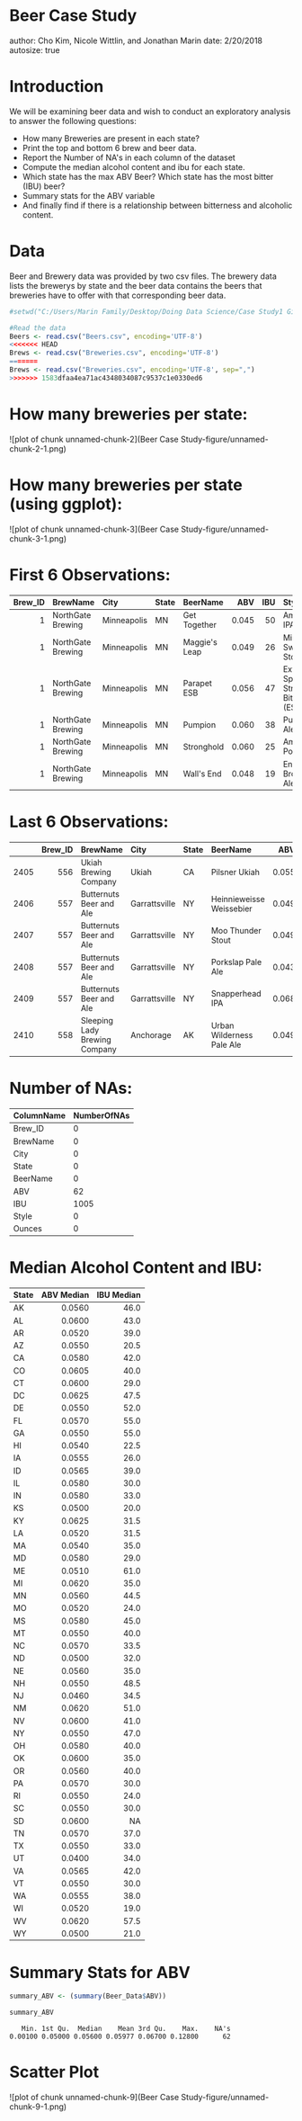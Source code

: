Beer Case Study
========================================================
author: Cho Kim, Nicole Wittlin, and Jonathan Marin
date: 2/20/2018
autosize: true

Introduction
========================================================
We will be examining beer data and wish to conduct an exploratory analysis to answer the following questions:
- How many Breweries are present in each state?
- Print the top and bottom 6 brew and beer data. 
- Report the Number of NA's in each column of the dataset
- Compute the median alcohol content and ibu for each state.
- Which state has the max ABV Beer? Which state has the most bitter (IBU) beer?
- Summary stats for the ABV variable
- And finally find if there is a relationship between bitterness and alcoholic content. 

Data
========================================================

Beer and Brewery data was provided by two csv files.  The brewery data lists the brewerys by state and the beer data contains the beers that breweries have to offer with that corresponding beer data. 


```r
#setwd("C:/Users/Marin Family/Desktop/Doing Data Science/Case Study1 Git")

#Read the data
Beers <- read.csv("Beers.csv", encoding='UTF-8')
<<<<<<< HEAD
Brews <- read.csv("Breweries.csv", encoding='UTF-8')
=======
Brews <- read.csv("Breweries.csv", encoding='UTF-8', sep=",")
>>>>>>> 1583dfaa4ea71ac4348034087c9537c1e0330ed6
```
How many breweries per state:
========================================================

![plot of chunk unnamed-chunk-2](Beer Case Study-figure/unnamed-chunk-2-1.png)

How many breweries per state (using ggplot):
========================================================

![plot of chunk unnamed-chunk-3](Beer Case Study-figure/unnamed-chunk-3-1.png)

First 6 Observations:
========================================================
<table class="table table-striped" style="font-size: 14px; width: auto !important; margin-left: auto; margin-right: auto;">
 <thead>
  <tr>
   <th style="text-align:right;"> Brew_ID </th>
   <th style="text-align:left;"> BrewName </th>
   <th style="text-align:left;"> City </th>
   <th style="text-align:left;"> State </th>
   <th style="text-align:left;"> BeerName </th>
   <th style="text-align:right;"> ABV </th>
   <th style="text-align:right;"> IBU </th>
   <th style="text-align:left;"> Style </th>
   <th style="text-align:right;"> Ounces </th>
  </tr>
 </thead>
<tbody>
  <tr>
   <td style="text-align:right;"> 1 </td>
   <td style="text-align:left;"> NorthGate Brewing </td>
   <td style="text-align:left;"> Minneapolis </td>
   <td style="text-align:left;"> MN </td>
   <td style="text-align:left;"> Get Together </td>
   <td style="text-align:right;"> 0.045 </td>
   <td style="text-align:right;"> 50 </td>
   <td style="text-align:left;"> American IPA </td>
   <td style="text-align:right;"> 16 </td>
  </tr>
  <tr>
   <td style="text-align:right;"> 1 </td>
   <td style="text-align:left;"> NorthGate Brewing </td>
   <td style="text-align:left;"> Minneapolis </td>
   <td style="text-align:left;"> MN </td>
   <td style="text-align:left;"> Maggie's Leap </td>
   <td style="text-align:right;"> 0.049 </td>
   <td style="text-align:right;"> 26 </td>
   <td style="text-align:left;"> Milk / Sweet Stout </td>
   <td style="text-align:right;"> 16 </td>
  </tr>
  <tr>
   <td style="text-align:right;"> 1 </td>
   <td style="text-align:left;"> NorthGate Brewing </td>
   <td style="text-align:left;"> Minneapolis </td>
   <td style="text-align:left;"> MN </td>
   <td style="text-align:left;"> Parapet ESB </td>
   <td style="text-align:right;"> 0.056 </td>
   <td style="text-align:right;"> 47 </td>
   <td style="text-align:left;"> Extra Special / Strong Bitter (ESB) </td>
   <td style="text-align:right;"> 16 </td>
  </tr>
  <tr>
   <td style="text-align:right;"> 1 </td>
   <td style="text-align:left;"> NorthGate Brewing </td>
   <td style="text-align:left;"> Minneapolis </td>
   <td style="text-align:left;"> MN </td>
   <td style="text-align:left;"> Pumpion </td>
   <td style="text-align:right;"> 0.060 </td>
   <td style="text-align:right;"> 38 </td>
   <td style="text-align:left;"> Pumpkin Ale </td>
   <td style="text-align:right;"> 16 </td>
  </tr>
  <tr>
   <td style="text-align:right;"> 1 </td>
   <td style="text-align:left;"> NorthGate Brewing </td>
   <td style="text-align:left;"> Minneapolis </td>
   <td style="text-align:left;"> MN </td>
   <td style="text-align:left;"> Stronghold </td>
   <td style="text-align:right;"> 0.060 </td>
   <td style="text-align:right;"> 25 </td>
   <td style="text-align:left;"> American Porter </td>
   <td style="text-align:right;"> 16 </td>
  </tr>
  <tr>
   <td style="text-align:right;"> 1 </td>
   <td style="text-align:left;"> NorthGate Brewing </td>
   <td style="text-align:left;"> Minneapolis </td>
   <td style="text-align:left;"> MN </td>
   <td style="text-align:left;"> Wall's End </td>
   <td style="text-align:right;"> 0.048 </td>
   <td style="text-align:right;"> 19 </td>
   <td style="text-align:left;"> English Brown Ale </td>
   <td style="text-align:right;"> 16 </td>
  </tr>
</tbody>
</table>

Last 6 Observations:
========================================================
<table class="table table-striped" style="font-size: 14px; width: auto !important; margin-left: auto; margin-right: auto;">
 <thead>
  <tr>
   <th style="text-align:left;">   </th>
   <th style="text-align:right;"> Brew_ID </th>
   <th style="text-align:left;"> BrewName </th>
   <th style="text-align:left;"> City </th>
   <th style="text-align:left;"> State </th>
   <th style="text-align:left;"> BeerName </th>
   <th style="text-align:right;"> ABV </th>
   <th style="text-align:right;"> IBU </th>
   <th style="text-align:left;"> Style </th>
   <th style="text-align:right;"> Ounces </th>
  </tr>
 </thead>
<tbody>
  <tr>
   <td style="text-align:left;"> 2405 </td>
   <td style="text-align:right;"> 556 </td>
   <td style="text-align:left;"> Ukiah Brewing Company </td>
   <td style="text-align:left;"> Ukiah </td>
   <td style="text-align:left;"> CA </td>
   <td style="text-align:left;"> Pilsner Ukiah </td>
   <td style="text-align:right;"> 0.055 </td>
   <td style="text-align:right;"> NA </td>
   <td style="text-align:left;"> German Pilsener </td>
   <td style="text-align:right;"> 12 </td>
  </tr>
  <tr>
   <td style="text-align:left;"> 2406 </td>
   <td style="text-align:right;"> 557 </td>
   <td style="text-align:left;"> Butternuts Beer and Ale </td>
   <td style="text-align:left;"> Garrattsville </td>
   <td style="text-align:left;"> NY </td>
   <td style="text-align:left;"> Heinnieweisse Weissebier </td>
   <td style="text-align:right;"> 0.049 </td>
   <td style="text-align:right;"> NA </td>
   <td style="text-align:left;"> Hefeweizen </td>
   <td style="text-align:right;"> 12 </td>
  </tr>
  <tr>
   <td style="text-align:left;"> 2407 </td>
   <td style="text-align:right;"> 557 </td>
   <td style="text-align:left;"> Butternuts Beer and Ale </td>
   <td style="text-align:left;"> Garrattsville </td>
   <td style="text-align:left;"> NY </td>
   <td style="text-align:left;"> Moo Thunder Stout </td>
   <td style="text-align:right;"> 0.049 </td>
   <td style="text-align:right;"> NA </td>
   <td style="text-align:left;"> Milk / Sweet Stout </td>
   <td style="text-align:right;"> 12 </td>
  </tr>
  <tr>
   <td style="text-align:left;"> 2408 </td>
   <td style="text-align:right;"> 557 </td>
   <td style="text-align:left;"> Butternuts Beer and Ale </td>
   <td style="text-align:left;"> Garrattsville </td>
   <td style="text-align:left;"> NY </td>
   <td style="text-align:left;"> Porkslap Pale Ale </td>
   <td style="text-align:right;"> 0.043 </td>
   <td style="text-align:right;"> NA </td>
   <td style="text-align:left;"> American Pale Ale (APA) </td>
   <td style="text-align:right;"> 12 </td>
  </tr>
  <tr>
   <td style="text-align:left;"> 2409 </td>
   <td style="text-align:right;"> 557 </td>
   <td style="text-align:left;"> Butternuts Beer and Ale </td>
   <td style="text-align:left;"> Garrattsville </td>
   <td style="text-align:left;"> NY </td>
   <td style="text-align:left;"> Snapperhead IPA </td>
   <td style="text-align:right;"> 0.068 </td>
   <td style="text-align:right;"> NA </td>
   <td style="text-align:left;"> American IPA </td>
   <td style="text-align:right;"> 12 </td>
  </tr>
  <tr>
   <td style="text-align:left;"> 2410 </td>
   <td style="text-align:right;"> 558 </td>
   <td style="text-align:left;"> Sleeping Lady Brewing Company </td>
   <td style="text-align:left;"> Anchorage </td>
   <td style="text-align:left;"> AK </td>
   <td style="text-align:left;"> Urban Wilderness Pale Ale </td>
   <td style="text-align:right;"> 0.049 </td>
   <td style="text-align:right;"> NA </td>
   <td style="text-align:left;"> English Pale Ale </td>
   <td style="text-align:right;"> 12 </td>
  </tr>
</tbody>
</table>


Number of NAs:
========================================================
<table class="table table-striped" style="font-size: 14px; width: auto !important; margin-left: auto; margin-right: auto;">
 <thead>
  <tr>
   <th style="text-align:left;"> ColumnName </th>
   <th style="text-align:left;"> NumberOfNAs </th>
  </tr>
 </thead>
<tbody>
  <tr>
   <td style="text-align:left;"> Brew_ID </td>
   <td style="text-align:left;"> 0 </td>
  </tr>
  <tr>
   <td style="text-align:left;"> BrewName </td>
   <td style="text-align:left;"> 0 </td>
  </tr>
  <tr>
   <td style="text-align:left;"> City </td>
   <td style="text-align:left;"> 0 </td>
  </tr>
  <tr>
   <td style="text-align:left;"> State </td>
   <td style="text-align:left;"> 0 </td>
  </tr>
  <tr>
   <td style="text-align:left;"> BeerName </td>
   <td style="text-align:left;"> 0 </td>
  </tr>
  <tr>
   <td style="text-align:left;"> ABV </td>
   <td style="text-align:left;"> 62 </td>
  </tr>
  <tr>
   <td style="text-align:left;"> IBU </td>
   <td style="text-align:left;"> 1005 </td>
  </tr>
  <tr>
   <td style="text-align:left;"> Style </td>
   <td style="text-align:left;"> 0 </td>
  </tr>
  <tr>
   <td style="text-align:left;"> Ounces </td>
   <td style="text-align:left;"> 0 </td>
  </tr>
</tbody>
</table>


Median Alcohol Content and IBU:
========================================================

<table class="table table-striped" style="font-size: 14px; width: auto !important; margin-left: auto; margin-right: auto;">
 <thead>
  <tr>
   <th style="text-align:left;"> State </th>
   <th style="text-align:right;"> ABV Median </th>
   <th style="text-align:right;"> IBU Median </th>
  </tr>
 </thead>
<tbody>
  <tr>
   <td style="text-align:left;"> AK </td>
   <td style="text-align:right;"> 0.0560 </td>
   <td style="text-align:right;"> 46.0 </td>
  </tr>
  <tr>
   <td style="text-align:left;"> AL </td>
   <td style="text-align:right;"> 0.0600 </td>
   <td style="text-align:right;"> 43.0 </td>
  </tr>
  <tr>
   <td style="text-align:left;"> AR </td>
   <td style="text-align:right;"> 0.0520 </td>
   <td style="text-align:right;"> 39.0 </td>
  </tr>
  <tr>
   <td style="text-align:left;"> AZ </td>
   <td style="text-align:right;"> 0.0550 </td>
   <td style="text-align:right;"> 20.5 </td>
  </tr>
  <tr>
   <td style="text-align:left;"> CA </td>
   <td style="text-align:right;"> 0.0580 </td>
   <td style="text-align:right;"> 42.0 </td>
  </tr>
  <tr>
   <td style="text-align:left;"> CO </td>
   <td style="text-align:right;"> 0.0605 </td>
   <td style="text-align:right;"> 40.0 </td>
  </tr>
  <tr>
   <td style="text-align:left;"> CT </td>
   <td style="text-align:right;"> 0.0600 </td>
   <td style="text-align:right;"> 29.0 </td>
  </tr>
  <tr>
   <td style="text-align:left;"> DC </td>
   <td style="text-align:right;"> 0.0625 </td>
   <td style="text-align:right;"> 47.5 </td>
  </tr>
  <tr>
   <td style="text-align:left;"> DE </td>
   <td style="text-align:right;"> 0.0550 </td>
   <td style="text-align:right;"> 52.0 </td>
  </tr>
  <tr>
   <td style="text-align:left;"> FL </td>
   <td style="text-align:right;"> 0.0570 </td>
   <td style="text-align:right;"> 55.0 </td>
  </tr>
  <tr>
   <td style="text-align:left;"> GA </td>
   <td style="text-align:right;"> 0.0550 </td>
   <td style="text-align:right;"> 55.0 </td>
  </tr>
  <tr>
   <td style="text-align:left;"> HI </td>
   <td style="text-align:right;"> 0.0540 </td>
   <td style="text-align:right;"> 22.5 </td>
  </tr>
  <tr>
   <td style="text-align:left;"> IA </td>
   <td style="text-align:right;"> 0.0555 </td>
   <td style="text-align:right;"> 26.0 </td>
  </tr>
  <tr>
   <td style="text-align:left;"> ID </td>
   <td style="text-align:right;"> 0.0565 </td>
   <td style="text-align:right;"> 39.0 </td>
  </tr>
  <tr>
   <td style="text-align:left;"> IL </td>
   <td style="text-align:right;"> 0.0580 </td>
   <td style="text-align:right;"> 30.0 </td>
  </tr>
  <tr>
   <td style="text-align:left;"> IN </td>
   <td style="text-align:right;"> 0.0580 </td>
   <td style="text-align:right;"> 33.0 </td>
  </tr>
  <tr>
   <td style="text-align:left;"> KS </td>
   <td style="text-align:right;"> 0.0500 </td>
   <td style="text-align:right;"> 20.0 </td>
  </tr>
  <tr>
   <td style="text-align:left;"> KY </td>
   <td style="text-align:right;"> 0.0625 </td>
   <td style="text-align:right;"> 31.5 </td>
  </tr>
  <tr>
   <td style="text-align:left;"> LA </td>
   <td style="text-align:right;"> 0.0520 </td>
   <td style="text-align:right;"> 31.5 </td>
  </tr>
  <tr>
   <td style="text-align:left;"> MA </td>
   <td style="text-align:right;"> 0.0540 </td>
   <td style="text-align:right;"> 35.0 </td>
  </tr>
  <tr>
   <td style="text-align:left;"> MD </td>
   <td style="text-align:right;"> 0.0580 </td>
   <td style="text-align:right;"> 29.0 </td>
  </tr>
  <tr>
   <td style="text-align:left;"> ME </td>
   <td style="text-align:right;"> 0.0510 </td>
   <td style="text-align:right;"> 61.0 </td>
  </tr>
  <tr>
   <td style="text-align:left;"> MI </td>
   <td style="text-align:right;"> 0.0620 </td>
   <td style="text-align:right;"> 35.0 </td>
  </tr>
  <tr>
   <td style="text-align:left;"> MN </td>
   <td style="text-align:right;"> 0.0560 </td>
   <td style="text-align:right;"> 44.5 </td>
  </tr>
  <tr>
   <td style="text-align:left;"> MO </td>
   <td style="text-align:right;"> 0.0520 </td>
   <td style="text-align:right;"> 24.0 </td>
  </tr>
  <tr>
   <td style="text-align:left;"> MS </td>
   <td style="text-align:right;"> 0.0580 </td>
   <td style="text-align:right;"> 45.0 </td>
  </tr>
  <tr>
   <td style="text-align:left;"> MT </td>
   <td style="text-align:right;"> 0.0550 </td>
   <td style="text-align:right;"> 40.0 </td>
  </tr>
  <tr>
   <td style="text-align:left;"> NC </td>
   <td style="text-align:right;"> 0.0570 </td>
   <td style="text-align:right;"> 33.5 </td>
  </tr>
  <tr>
   <td style="text-align:left;"> ND </td>
   <td style="text-align:right;"> 0.0500 </td>
   <td style="text-align:right;"> 32.0 </td>
  </tr>
  <tr>
   <td style="text-align:left;"> NE </td>
   <td style="text-align:right;"> 0.0560 </td>
   <td style="text-align:right;"> 35.0 </td>
  </tr>
  <tr>
   <td style="text-align:left;"> NH </td>
   <td style="text-align:right;"> 0.0550 </td>
   <td style="text-align:right;"> 48.5 </td>
  </tr>
  <tr>
   <td style="text-align:left;"> NJ </td>
   <td style="text-align:right;"> 0.0460 </td>
   <td style="text-align:right;"> 34.5 </td>
  </tr>
  <tr>
   <td style="text-align:left;"> NM </td>
   <td style="text-align:right;"> 0.0620 </td>
   <td style="text-align:right;"> 51.0 </td>
  </tr>
  <tr>
   <td style="text-align:left;"> NV </td>
   <td style="text-align:right;"> 0.0600 </td>
   <td style="text-align:right;"> 41.0 </td>
  </tr>
  <tr>
   <td style="text-align:left;"> NY </td>
   <td style="text-align:right;"> 0.0550 </td>
   <td style="text-align:right;"> 47.0 </td>
  </tr>
  <tr>
   <td style="text-align:left;"> OH </td>
   <td style="text-align:right;"> 0.0580 </td>
   <td style="text-align:right;"> 40.0 </td>
  </tr>
  <tr>
   <td style="text-align:left;"> OK </td>
   <td style="text-align:right;"> 0.0600 </td>
   <td style="text-align:right;"> 35.0 </td>
  </tr>
  <tr>
   <td style="text-align:left;"> OR </td>
   <td style="text-align:right;"> 0.0560 </td>
   <td style="text-align:right;"> 40.0 </td>
  </tr>
  <tr>
   <td style="text-align:left;"> PA </td>
   <td style="text-align:right;"> 0.0570 </td>
   <td style="text-align:right;"> 30.0 </td>
  </tr>
  <tr>
   <td style="text-align:left;"> RI </td>
   <td style="text-align:right;"> 0.0550 </td>
   <td style="text-align:right;"> 24.0 </td>
  </tr>
  <tr>
   <td style="text-align:left;"> SC </td>
   <td style="text-align:right;"> 0.0550 </td>
   <td style="text-align:right;"> 30.0 </td>
  </tr>
  <tr>
   <td style="text-align:left;"> SD </td>
   <td style="text-align:right;"> 0.0600 </td>
   <td style="text-align:right;"> NA </td>
  </tr>
  <tr>
   <td style="text-align:left;"> TN </td>
   <td style="text-align:right;"> 0.0570 </td>
   <td style="text-align:right;"> 37.0 </td>
  </tr>
  <tr>
   <td style="text-align:left;"> TX </td>
   <td style="text-align:right;"> 0.0550 </td>
   <td style="text-align:right;"> 33.0 </td>
  </tr>
  <tr>
   <td style="text-align:left;"> UT </td>
   <td style="text-align:right;"> 0.0400 </td>
   <td style="text-align:right;"> 34.0 </td>
  </tr>
  <tr>
   <td style="text-align:left;"> VA </td>
   <td style="text-align:right;"> 0.0565 </td>
   <td style="text-align:right;"> 42.0 </td>
  </tr>
  <tr>
   <td style="text-align:left;"> VT </td>
   <td style="text-align:right;"> 0.0550 </td>
   <td style="text-align:right;"> 30.0 </td>
  </tr>
  <tr>
   <td style="text-align:left;"> WA </td>
   <td style="text-align:right;"> 0.0555 </td>
   <td style="text-align:right;"> 38.0 </td>
  </tr>
  <tr>
   <td style="text-align:left;"> WI </td>
   <td style="text-align:right;"> 0.0520 </td>
   <td style="text-align:right;"> 19.0 </td>
  </tr>
  <tr>
   <td style="text-align:left;"> WV </td>
   <td style="text-align:right;"> 0.0620 </td>
   <td style="text-align:right;"> 57.5 </td>
  </tr>
  <tr>
   <td style="text-align:left;"> WY </td>
   <td style="text-align:right;"> 0.0500 </td>
   <td style="text-align:right;"> 21.0 </td>
  </tr>
</tbody>
</table>

Summary Stats for ABV
========================================================


```r
summary_ABV <- (summary(Beer_Data$ABV))

summary_ABV
```

```
   Min. 1st Qu.  Median    Mean 3rd Qu.    Max.    NA's 
0.00100 0.05000 0.05600 0.05977 0.06700 0.12800      62 
```

Scatter Plot
========================================================

![plot of chunk unnamed-chunk-9](Beer Case Study-figure/unnamed-chunk-9-1.png)
